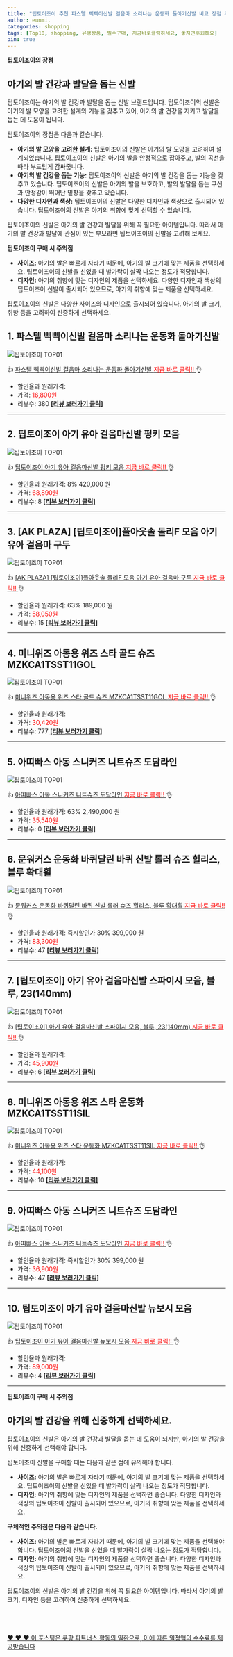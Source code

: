 ```yaml
---
title: "팁토이조이 추천 파스텔 삑삑이신발 걸음마 소리나는 운동화 돌아기신발 비교 장점 추천"
author: eunmi.
categories: shopping
tags: [Top10, shopping, 유행상품, 필수구매, 지금바로클릭하세요, 놓치면후회해요]
pin: true
---
```

**팁토이조이의 장점**

<h2>아기의 발 건강과 발달을 돕는 신발</h2>

팁토이조이는 아기의 발 건강과 발달을 돕는 신발 브랜드입니다. 팁토이조이의 신발은 아기의 발 모양을 고려한 설계와 기능을 갖추고 있어, 아기의 발 건강을 지키고 발달을 돕는 데 도움이 됩니다.

팁토이조이의 장점은 다음과 같습니다.

* **아기의 발 모양을 고려한 설계:** 팁토이조이의 신발은 아기의 발 모양을 고려하여 설계되었습니다. 팁토이조이의 신발은 아기의 발을 안정적으로 잡아주고, 발의 곡선을 따라 부드럽게 감싸줍니다.
* **아기의 발 건강을 돕는 기능:** 팁토이조이의 신발은 아기의 발 건강을 돕는 기능을 갖추고 있습니다. 팁토이조이의 신발은 아기의 발을 보호하고, 발의 발달을 돕는 쿠션과 안정감이 뛰어난 밑창을 갖추고 있습니다.
* **다양한 디자인과 색상:** 팁토이조이의 신발은 다양한 디자인과 색상으로 출시되어 있습니다. 팁토이조이의 신발은 아기의 취향에 맞게 선택할 수 있습니다.

팁토이조이의 신발은 아기의 발 건강과 발달을 위해 꼭 필요한 아이템입니다. 따라서 아기의 발 건강과 발달에 관심이 있는 부모라면 팁토이조이의 신발을 고려해 보세요.

**팁토이조이 구매 시 주의점**

* **사이즈:** 아기의 발은 빠르게 자라기 때문에, 아기의 발 크기에 맞는 제품을 선택하세요. 팁토이조이의 신발을 신었을 때 발가락이 살짝 나오는 정도가 적당합니다.
* **디자인:** 아기의 취향에 맞는 디자인의 제품을 선택하세요. 다양한 디자인과 색상의 팁토이조이 신발이 출시되어 있으므로, 아기의 취향에 맞는 제품을 선택하세요.

팁토이조이의 신발은 다양한 사이즈와 디자인으로 출시되어 있습니다. 아기의 발 크기, 취향 등을 고려하여 신중하게 선택하세요.

   

## 1. 파스텔 삑삑이신발 걸음마 소리나는 운동화 돌아기신발

![팁토이조이 TOP01](https://thumbnail9.coupangcdn.com/thumbnails/remote/230x230ex/image/vendor_inventory/c3d2/f0f2442c87309a99622b175c767d8d44cbc3c934a26bdfd69205717b3bba.jpg)


👍 [파스텔 삑삑이신발 걸음마 소리나는 운동화 돌아기신발 <font color=red> 지금 바로 클릭!! </font> ](https://link.coupang.com/re/AFFSDP?lptag=AF3617701&subid=GithubCoopas&pageKey=7119449395&traceid=V0-153&itemId=17821950555&vendorItemId=84995709169) 👌 


- 할인율과 원래가격: 
- 가격: <span style='color:red'>16,800원</span>
- 리뷰수: 380  [**[리뷰 보러가기 클릭]**](https://link.coupang.com/re/AFFSDP?lptag=AF3617701&subid=GithubCoopas&pageKey=7119449395&traceid=V0-153&itemId=17821950555&vendorItemId=84995709169)

---


   

## 2. 팁토이조이 아기 유아 걸음마신발 펑키 모음

![팁토이조이 TOP01](https://thumbnail6.coupangcdn.com/thumbnails/remote/230x230ex/image/vendor_inventory/12e0/ec23e16c6323eadb25bdb083d1fb4da6add40d0adae6b60c8e30c2757277.jpg)


👍 [팁토이조이 아기 유아 걸음마신발 펑키 모음 <font color=red> 지금 바로 클릭!! </font> ](https://link.coupang.com/re/AFFSDP?lptag=AF3617701&subid=GithubCoopas&pageKey=7149608764&traceid=V0-153&itemId=17972095997&vendorItemId=85671455264) 👌 


- 할인율과 원래가격: 8%  420,000   원
- 가격: <span style='color:red'>68,890원</span>
- 리뷰수: 8  [**[리뷰 보러가기 클릭]**](https://link.coupang.com/re/AFFSDP?lptag=AF3617701&subid=GithubCoopas&pageKey=7149608764&traceid=V0-153&itemId=17972095997&vendorItemId=85671455264)

---


   

## 3. [AK PLAZA] [팁토이조이]풀아웃솔 돌리F 모음 아기 유아 걸음마 구두

![팁토이조이 TOP01](https://thumbnail8.coupangcdn.com/thumbnails/remote/230x230ex/image/vendor_inventory/7f89/ae2be2a3a889b7ac4c0f5c2a76ce2dab68a884b59460799093028b22e56a.jpg)


👍 [[AK PLAZA] [팁토이조이]풀아웃솔 돌리F 모음 아기 유아 걸음마 구두 <font color=red> 지금 바로 클릭!! </font> ](https://link.coupang.com/re/AFFSDP?lptag=AF3617701&subid=GithubCoopas&pageKey=1951734174&traceid=V0-153&itemId=3315362742&vendorItemId=73796026309) 👌 


- 할인율과 원래가격: 63%  189,000   원
- 가격: <span style='color:red'>58,050원</span>
- 리뷰수: 15  [**[리뷰 보러가기 클릭]**](https://link.coupang.com/re/AFFSDP?lptag=AF3617701&subid=GithubCoopas&pageKey=1951734174&traceid=V0-153&itemId=3315362742&vendorItemId=73796026309)

---


   

## 4. 미니위즈 아동용 위즈 스타 골드 슈즈 MZKCA1TSST11GOL

![팁토이조이 TOP01](https://thumbnail8.coupangcdn.com/thumbnails/remote/230x230ex/image/rs_quotation_api/smmbmzlh/588a3491b4d942769d7c9d08db4a601a.jpg)


👍 [미니위즈 아동용 위즈 스타 골드 슈즈 MZKCA1TSST11GOL <font color=red> 지금 바로 클릭!! </font> ](https://link.coupang.com/re/AFFSDP?lptag=AF3617701&subid=GithubCoopas&pageKey=6060694246&traceid=V0-153&itemId=11143257321&vendorItemId=78421652202) 👌 


- 할인율과 원래가격: 
- 가격: <span style='color:red'>30,420원</span>
- 리뷰수: 777  [**[리뷰 보러가기 클릭]**](https://link.coupang.com/re/AFFSDP?lptag=AF3617701&subid=GithubCoopas&pageKey=6060694246&traceid=V0-153&itemId=11143257321&vendorItemId=78421652202)

---


   

## 5. 아띠빠스 아동 스니커즈 니트슈즈 도담라인

![팁토이조이 TOP01](https://thumbnail8.coupangcdn.com/thumbnails/remote/230x230ex/image/vendor_inventory/6782/2fe1a687bbd7744cc3cc23062f68c2909100aaf173f62cef73db66d0d48f.jpg)


👍 [아띠빠스 아동 스니커즈 니트슈즈 도담라인 <font color=red> 지금 바로 클릭!! </font> ](https://link.coupang.com/re/AFFSDP?lptag=AF3617701&subid=GithubCoopas&pageKey=7218581590&traceid=V0-153&itemId=18287261019&vendorItemId=85574139913) 👌 


- 할인율과 원래가격: 63%  2,490,000   원
- 가격: <span style='color:red'>35,540원</span>
- 리뷰수: 0  [**[리뷰 보러가기 클릭]**](https://link.coupang.com/re/AFFSDP?lptag=AF3617701&subid=GithubCoopas&pageKey=7218581590&traceid=V0-153&itemId=18287261019&vendorItemId=85574139913)

---


   

## 6. 문워커스 운동화 바퀴달린 바퀴 신발 롤러 슈즈 힐리스, 블루  확대휠

![팁토이조이 TOP01](https://thumbnail9.coupangcdn.com/thumbnails/remote/230x230ex/image/vendor_inventory/b473/0de48b1330a117ca1548318ba1f4b2dbc149a71b90b223c46cd37ec065fb.jpg)


👍 [문워커스 운동화 바퀴달린 바퀴 신발 롤러 슈즈 힐리스, 블루  확대휠 <font color=red> 지금 바로 클릭!! </font> ](https://link.coupang.com/re/AFFSDP?lptag=AF3617701&subid=GithubCoopas&pageKey=7622424538&traceid=V0-153&itemId=20212235335&vendorItemId=87302223641) 👌 


- 할인율과 원래가격: 즉시할인가 30%  399,000   원
- 가격: <span style='color:red'>83,300원</span>
- 리뷰수: 47  [**[리뷰 보러가기 클릭]**](https://link.coupang.com/re/AFFSDP?lptag=AF3617701&subid=GithubCoopas&pageKey=7622424538&traceid=V0-153&itemId=20212235335&vendorItemId=87302223641)

---


   

## 7. [팁토이조이] 아기 유아 걸음마신발 스파이시 모음, 블루, 23(140mm)

![팁토이조이 TOP01](https://thumbnail10.coupangcdn.com/thumbnails/remote/230x230ex/image/vendor_inventory/02ea/a283be85e5c80b5f18bcfee3956b310ae84883042833cc8b92cd245d1974.jpg)


👍 [[팁토이조이] 아기 유아 걸음마신발 스파이시 모음, 블루, 23(140mm) <font color=red> 지금 바로 클릭!! </font> ](https://link.coupang.com/re/AFFSDP?lptag=AF3617701&subid=GithubCoopas&pageKey=7174247816&traceid=V0-153&itemId=18081042384&vendorItemId=85233954000) 👌 


- 할인율과 원래가격: 
- 가격: <span style='color:red'>45,900원</span>
- 리뷰수: 6  [**[리뷰 보러가기 클릭]**](https://link.coupang.com/re/AFFSDP?lptag=AF3617701&subid=GithubCoopas&pageKey=7174247816&traceid=V0-153&itemId=18081042384&vendorItemId=85233954000)

---


   

## 8. 미니위즈 아동용 위즈 스타 운동화 MZKCA1TSST11SIL

![팁토이조이 TOP01](https://thumbnail9.coupangcdn.com/thumbnails/remote/230x230ex/image/rs_quotation_api/rgxzx7zg/0b8fde6b644a42d0a9378d3d8e3ee872.jpg)


👍 [미니위즈 아동용 위즈 스타 운동화 MZKCA1TSST11SIL <font color=red> 지금 바로 클릭!! </font> ](https://link.coupang.com/re/AFFSDP?lptag=AF3617701&subid=GithubCoopas&pageKey=6060708512&traceid=V0-153&itemId=11143355296&vendorItemId=78421749589) 👌 


- 할인율과 원래가격: 
- 가격: <span style='color:red'>44,100원</span>
- 리뷰수: 10  [**[리뷰 보러가기 클릭]**](https://link.coupang.com/re/AFFSDP?lptag=AF3617701&subid=GithubCoopas&pageKey=6060708512&traceid=V0-153&itemId=11143355296&vendorItemId=78421749589)

---


   

## 9. 아띠빠스 아동 스니커즈 니트슈즈 도담라인

![팁토이조이 TOP01](https://thumbnail10.coupangcdn.com/thumbnails/remote/230x230ex/image/vendor_inventory/a379/5ce48dcb428fb29c8e092be0347b4380fa68bc8d9354870a4bb44968102a.jpg)


👍 [아띠빠스 아동 스니커즈 니트슈즈 도담라인 <font color=red> 지금 바로 클릭!! </font> ](https://link.coupang.com/re/AFFSDP?lptag=AF3617701&subid=GithubCoopas&pageKey=7218581590&traceid=V0-153&itemId=18287261042&vendorItemId=85433100681) 👌 


- 할인율과 원래가격: 즉시할인가 30%  399,000   원
- 가격: <span style='color:red'>36,900원</span>
- 리뷰수: 47  [**[리뷰 보러가기 클릭]**](https://link.coupang.com/re/AFFSDP?lptag=AF3617701&subid=GithubCoopas&pageKey=7218581590&traceid=V0-153&itemId=18287261042&vendorItemId=85433100681)

---


   

## 10. 팁토이조이 아기 유아 걸음마신발 뉴보시 모음

![팁토이조이 TOP01](https://thumbnail7.coupangcdn.com/thumbnails/remote/230x230ex/image/vendor_inventory/244c/2dfaf476abab6981d83dafa9600dde1411f11b460660290bf3658cc5ac2d.jpg)


👍 [팁토이조이 아기 유아 걸음마신발 뉴보시 모음 <font color=red> 지금 바로 클릭!! </font> ](https://link.coupang.com/re/AFFSDP?lptag=AF3617701&subid=GithubCoopas&pageKey=7149614601&traceid=V0-153&itemId=17972112001&vendorItemId=85129298110) 👌 


- 할인율과 원래가격: 
- 가격: <span style='color:red'>89,000원</span>
- 리뷰수: 4  [**[리뷰 보러가기 클릭]**](https://link.coupang.com/re/AFFSDP?lptag=AF3617701&subid=GithubCoopas&pageKey=7149614601&traceid=V0-153&itemId=17972112001&vendorItemId=85129298110)

---
**팁토이조이 구매 시 주의점**

<h2>아기의 발 건강을 위해 신중하게 선택하세요.</h2>

팁토이조이의 신발은 아기의 발 건강과 발달을 돕는 데 도움이 되지만, 아기의 발 건강을 위해 신중하게 선택해야 합니다.

팁토이조이 신발을 구매할 때는 다음과 같은 점에 유의해야 합니다.

* **사이즈:** 아기의 발은 빠르게 자라기 때문에, 아기의 발 크기에 맞는 제품을 선택하세요. 팁토이조이의 신발을 신었을 때 발가락이 살짝 나오는 정도가 적당합니다.
* **디자인:** 아기의 취향에 맞는 디자인의 제품을 선택하면 좋습니다. 다양한 디자인과 색상의 팁토이조이 신발이 출시되어 있으므로, 아기의 취향에 맞는 제품을 선택하세요.

**구체적인 주의점은 다음과 같습니다.**

* **사이즈:** 아기의 발은 빠르게 자라기 때문에, 아기의 발 크기에 맞는 제품을 선택해야 합니다. 팁토이조이의 신발을 신었을 때 발가락이 살짝 나오는 정도가 적당합니다.
* **디자인:** 아기의 취향에 맞는 디자인의 제품을 선택하면 좋습니다. 다양한 디자인과 색상의 팁토이조이 신발이 출시되어 있으므로, 아기의 취향에 맞는 제품을 선택하세요.

팁토이조이의 신발은 아기의 발 건강을 위해 꼭 필요한 아이템입니다. 따라서 아기의 발 크기, 디자인 등을 고려하여 신중하게 선택하세요.<br><br><br><br><br> [ ❤ ❤ ❤ 이 포스팅은 쿠팡 파트너스 활동의 일환으로, 이에 따른 일정액의 수수료를 제공받습니다](https://link.coupang.com/a/bcEFyh)